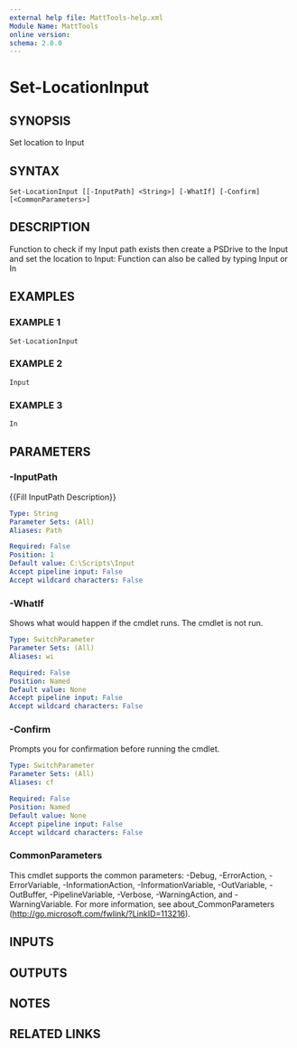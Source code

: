 ```yaml
---
external help file: MattTools-help.xml
Module Name: MattTools
online version:
schema: 2.0.0
---
```


# Set-LocationInput

## SYNOPSIS
Set location to Input

## SYNTAX

```
Set-LocationInput [[-InputPath] <String>] [-WhatIf] [-Confirm] [<CommonParameters>]
```

## DESCRIPTION
Function to check if my Input path exists then create a PSDrive to the Input and set the location to Input: Function can also be called by typing Input or In

## EXAMPLES

### EXAMPLE 1
```
Set-LocationInput
```

### EXAMPLE 2
```
Input
```

### EXAMPLE 3
```
In
```

## PARAMETERS

### -InputPath
{{Fill InputPath Description}}

```yaml
Type: String
Parameter Sets: (All)
Aliases: Path

Required: False
Position: 1
Default value: C:\Scripts\Input
Accept pipeline input: False
Accept wildcard characters: False
```

### -WhatIf
Shows what would happen if the cmdlet runs.
The cmdlet is not run.

```yaml
Type: SwitchParameter
Parameter Sets: (All)
Aliases: wi

Required: False
Position: Named
Default value: None
Accept pipeline input: False
Accept wildcard characters: False
```

### -Confirm
Prompts you for confirmation before running the cmdlet.

```yaml
Type: SwitchParameter
Parameter Sets: (All)
Aliases: cf

Required: False
Position: Named
Default value: None
Accept pipeline input: False
Accept wildcard characters: False
```

### CommonParameters
This cmdlet supports the common parameters: -Debug, -ErrorAction, -ErrorVariable, -InformationAction, -InformationVariable, -OutVariable, -OutBuffer, -PipelineVariable, -Verbose, -WarningAction, and -WarningVariable. For more information, see about_CommonParameters (http://go.microsoft.com/fwlink/?LinkID=113216).

## INPUTS

## OUTPUTS

## NOTES

## RELATED LINKS
